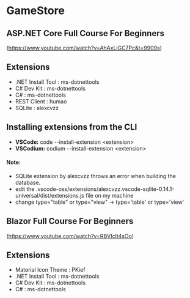 # GameStore

## ASP.NET Core Full Course For Beginners ## 
(https://www.youtube.com/watch?v=AhAxLiGC7Pc&t=9909s)

## Extensions
- .NET Install Tool : ms-dotnettools
- C# Dev Kit : ms-dotnettools
- C# : ms-dotnettools
- REST Client : humao
- SQLite : alexcvzz

## Installing extensions from the CLI
- **VSCode:** code --install-extension \<extension\>
- **VSCodium:** codium --install-extension \<extension\>

#### Note: 
- SQLite extension by alexcvzz throws an error when building the database.
- edit the .vscode-oss/extensions/alexcvzz.vscode-sqlite-0.14.1-universal/dist/extensions.js file on my machine
- change type=\"table\" or type=\"view\" -> type='table' or type='view'


## Blazor Full Course For Beginners ##
(https://www.youtube.com/watch?v=RBVIclt4sOo)

## Extensions
- Material Icon Theme : PKief
- .NET Install Tool : ms-dotnettools
- C# Dev Kit : ms-dotnettools
- C# : ms-dotnettools
